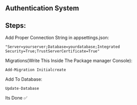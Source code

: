 ## Authentication System

## Steps:

Add Proper Connection String in appsettings.json:

    "Server=yourserver;Database=yourdatabase;Integrated Security=True;TrustServerCertificate=True"

Migrations(Write This Inside The Package manager Console):

    Add-Migration Initialcreate

Add To Database:

    Update-Database

Its Done ✅


    

